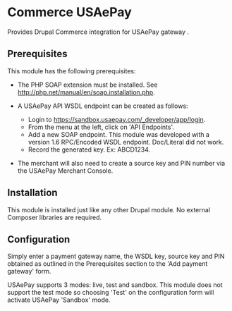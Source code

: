 # Commerce USAePay

Provides Drupal Commerce integration for USAePay gateway .

## Prerequisites

This module has the following prerequisites:

- The PHP SOAP extension must be installed. See http://php.net/manual/en/soap.installation.php.

- A USAePay API WSDL endpoint can be created as follows:
	- Login to https://sandbox.usaepay.com/_developer/app/login.
	- From the menu at the left, click on 'API Endpoints'.
	- Add a new SOAP endpoint. This module was developed with a version 1.6 RPC/Encoded WSDL endpoint. Doc/Literal did not work.
	- Record the generated key. Ex: ABCD1234.

- The merchant will also need to create a source key and PIN number via the USAePay Merchant Console.

## Installation

This module is installed just like any other Drupal module. No external Composer libraries are required.

## Configuration

Simply enter a payment gateway name, the WSDL key, source key and PIN obtained as outlined in the Prerequisites section to the 'Add payment gateway' form.

USAePay supports 3 modes: live, test and sandbox. This module does not support the test mode so choosing 'Test' on the configuration form will activate USAePay 'Sandbox' mode.